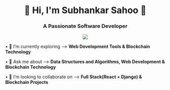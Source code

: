 <h1 align="center">👋 Hi, I'm Subhankar Sahoo 👋</h1>
<h3  align="center">A Passionate Software Developer</h3>
<p align="center">
  <a href="https://github.com/DenverCoder1/readme-typing-svg">
    <img src="https://readme-typing-svg.demolab.com/?lines=Full-Stack%20Web%20Developer;Blockchain%20Developer;Machine%20Learning%20Enthusiast;Always%20learning%20new%20things...!!!&font=Fira%20Code&center=true&width=440&height=45&color=00FF00&vCenter=true&pause=1000&size=22" /></a>
</p>

• 🌱 I’m currently exploring --> **Web Development Tools & Blockchain Technology** </p>
• 💬 Ask me about --> **Data Structures and Algorithms, Web Development & Blockchain Technology**

• 👯 I’m looking to collaborate on --> **Full Stack(React + Django) & Blockchain Projects**</p>
